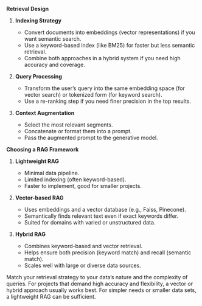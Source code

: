 **Retrieval Design**

1. **Indexing Strategy**  
   - Convert documents into embeddings (vector representations) if you want semantic search.  
   - Use a keyword-based index (like BM25) for faster but less semantic retrieval.  
   - Combine both approaches in a hybrid system if you need high accuracy and coverage.

2. **Query Processing**  
   - Transform the user’s query into the same embedding space (for vector search) or tokenized form (for keyword search).  
   - Use a re-ranking step if you need finer precision in the top results.

3. **Context Augmentation**  
   - Select the most relevant segments.  
   - Concatenate or format them into a prompt.  
   - Pass the augmented prompt to the generative model.

**Choosing a RAG Framework**

1. **Lightweight RAG**  
   - Minimal data pipeline.  
   - Limited indexing (often keyword-based).  
   - Faster to implement, good for smaller projects.

2. **Vector-based RAG**  
   - Uses embeddings and a vector database (e.g., Faiss, Pinecone).  
   - Semantically finds relevant text even if exact keywords differ.  
   - Suited for domains with varied or unstructured data.

3. **Hybrid RAG**  
   - Combines keyword-based and vector retrieval.  
   - Helps ensure both precision (keyword match) and recall (semantic match).  
   - Scales well with large or diverse data sources.

Match your retrieval strategy to your data’s nature and the complexity of queries. For projects that demand high accuracy and flexibility, a vector or hybrid approach usually works best. For simpler needs or smaller data sets, a lightweight RAG can be sufficient.